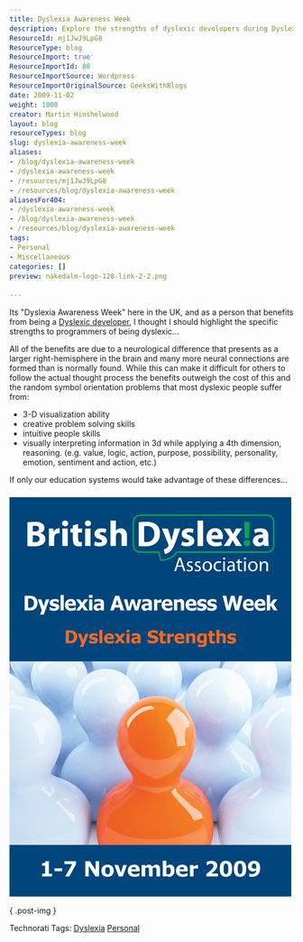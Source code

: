 ```yaml
---
title: Dyslexia Awareness Week
description: Explore the strengths of dyslexic developers during Dyslexia Awareness Week. Discover unique skills that enhance programming and creative problem-solving.
ResourceId: mj1JwJ9LpG8
ResourceType: blog
ResourceImport: true
ResourceImportId: 80
ResourceImportSource: Wordpress
ResourceImportOriginalSource: GeeksWithBlogs
date: 2009-11-02
weight: 1000
creator: Martin Hinshelwood
layout: blog
resourceTypes: blog
slug: dyslexia-awareness-week
aliases:
- /blog/dyslexia-awareness-week
- /dyslexia-awareness-week
- /resources/mj1JwJ9LpG8
- /resources/blog/dyslexia-awareness-week
aliasesFor404:
- /dyslexia-awareness-week
- /blog/dyslexia-awareness-week
- /resources/blog/dyslexia-awareness-week
tags:
- Personal
- Miscellaneous
categories: []
preview: nakedalm-logo-128-link-2-2.png

---
```

Its "Dyslexia Awareness Week" here in the UK, and as a person that benefits from being a [Dyslexic developer](http://blog.hinshelwood.com/Tags/dyslexia/default.aspx), I thought I should highlight the specific strengths to programmers of being dyslexic...

All of the benefits are due to a neurological difference that presents as a larger right-hemisphere in the brain and many more neural connections are formed than is normally found. While this can make it difficult for others to follow the actual thought process the benefits outweigh the cost of this and the random symbol orientation problems that most dyslexic people suffer from:

- 3-D visualization ability
- creative problem solving skills
- intuitive people skills
- visually interpreting information in 3d while applying a 4th dimension, reasoning. (e.g. value, logic, action, purpose, possibility, personality, emotion, sentiment and action, etc.)

If only our education systems would take advantage of these differences...

![British Dyslexia Association: Dyslexia Awareness Week: Dyslexia Strenths](images/DyslexiaAwarenessWeek_DE16-image_-1-1.png)
{ .post-img }

Technorati Tags: [Dyslexia](http://technorati.com/tags/Dyslexia) [Personal](http://technorati.com/tags/Personal)
